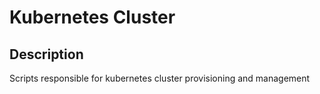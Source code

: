 # Kubernetes Cluster
## Description
Scripts responsible for kubernetes cluster provisioning and management
